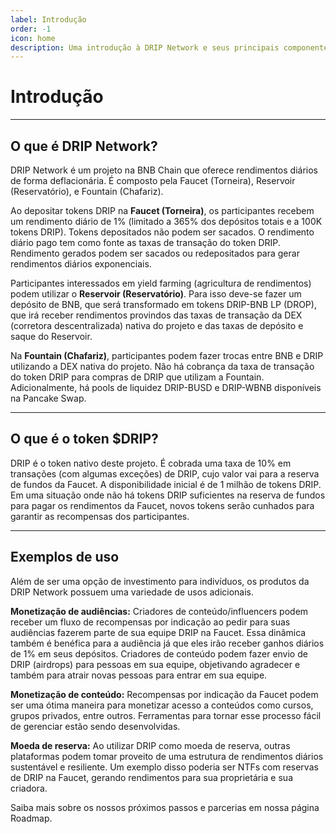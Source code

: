 ```yaml
---
label: Introdução
order: -1
icon: home
description: Uma introdução à DRIP Network e seus principais componentes -> Faucet, Reservoir, e Fountain.
---
```


# Introdução
---

## O que é DRIP Network?

DRIP Network é um projeto na BNB Chain que oferece rendimentos diários de forma deflacionária. É composto pela Faucet (Torneira), Reservoir (Reservatório), e  Fountain (Chafariz).

Ao depositar tokens DRIP na **Faucet (Torneira)**, os participantes recebem um rendimento diário de 1% (limitado a 365% dos depósitos totais e a 100K tokens DRIP). Tokens depositados não podem ser sacados. O rendimento diário pago tem como fonte as taxas de transação do token DRIP. Rendimento gerados podem ser sacados ou redepositados para gerar rendimentos diários exponenciais.

Participantes interessados em yield farming (agricultura de rendimentos) podem utilizar o **Reservoir (Reservatório)**. Para isso deve-se fazer um depósito de BNB, que será transformado em tokens DRIP-BNB LP (DROP), que irá receber rendimentos provindos das taxas de transação da DEX (corretora descentralizada) nativa do projeto e das taxas de depósito e saque do Reservoir.

Na **Fountain (Chafariz)**, participantes podem fazer trocas entre BNB e DRIP utilizando a DEX nativa do projeto. Não há cobrança da taxa de transação do token DRIP para compras de DRIP que utilizam a Fountain. Adicionalmente, há pools de liquidez DRIP-BUSD e DRIP-WBNB disponíveis na Pancake Swap.

---

## O que é o token $DRIP?

DRIP é o token nativo deste projeto. É cobrada uma taxa de 10% em transações (com algumas exceções) de DRIP, cujo valor vai para a reserva de fundos da Faucet. A disponibilidade inicial é de 1 milhão de tokens DRIP. Em uma situação onde não há tokens DRIP suficientes na reserva de fundos para pagar os rendimentos da Faucet, novos tokens serão cunhados para garantir as recompensas dos participantes.

---
## Exemplos de uso
Além de ser uma opção de investimento para indivíduos, os produtos da DRIP Network possuem uma variedade de usos adicionais.

**Monetização de audiências:**
Criadores de conteúdo/influencers podem receber um fluxo de recompensas por indicação ao pedir para suas audiências fazerem parte de sua equipe DRIP na Faucet. Essa dinâmica também é benéfica para a audiência já que eles irão receber ganhos diários de 1% em seus depósitos. Criadores de conteúdo podem fazer envio de DRIP (airdrops) para pessoas em sua equipe, objetivando agradecer e também para atrair novas pessoas para entrar em sua equipe.

**Monetização de conteúdo:**
Recompensas por indicação da Faucet podem ser uma ótima maneira para monetizar acesso a conteúdos como cursos, grupos privados, entre outros. Ferramentas para tornar esse processo fácil de gerenciar estão sendo desenvolvidas.

**Moeda de reserva:**
Ao utilizar DRIP como moeda de reserva, outras plataformas podem tomar proveito de uma estrutura de rendimentos diários sustentável e resiliente. Um exemplo disso poderia ser NTFs com reservas de DRIP na Faucet, gerando rendimentos para sua proprietária e sua criadora.

Saiba mais sobre os nossos próximos passos e parcerias em nossa página Roadmap.
